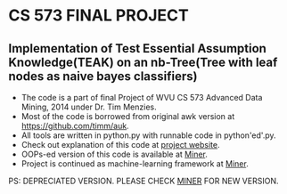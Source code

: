 # CS 573 FINAL PROJECT
## Implementation of Test Essential Assumption Knowledge(TEAK) on an nb-Tree(Tree with leaf nodes as naive bayes classifiers)

* The code is a part of final Project of WVU CS 573 Advanced Data Mining, 2014 under Dr. Tim Menzies. 
* Most of the code is borrowed from original awk version at https://github.com/timm/auk.
* All tools are written in python.py with runnable code in python'ed'.py.
* Check out explanation of this code at [project website](http://nave91.github.io/teak-nbtree).
* OOPs-ed version of this code is available at [Miner](http://github.com/nave91/miner).
* Project is continued as machine-learning framework at [Miner](http://github.com/nave91/miner).

PS: DEPRECIATED VERSION. PLEASE CHECK [MINER](http://github.com/nave91/miner) FOR NEW VERSION.
